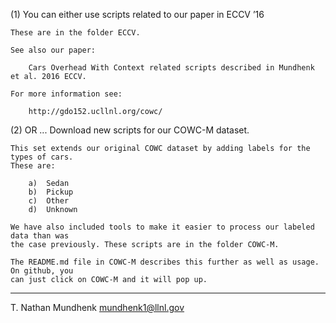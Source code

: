 (1)	You can either use scripts related to our paper in ECCV ’16 

	These are in the folder ECCV.
	
	See also our paper: 
	
		Cars Overhead With Context related scripts described in Mundhenk et al. 2016 ECCV. 
	
	For more information see: 
	
		http://gdo152.ucllnl.org/cowc/

(2)	OR ... Download new scripts for our COWC-M dataset. 

	This set extends our original COWC dataset by adding labels for the types of cars. 
	These are:
	
		a)	Sedan
		b)	Pickup
		c)	Other
		d)	Unknown
	
	We have also included tools to make it easier to process our labeled data than was 
	the case previously. These scripts are in the folder COWC-M. 
	
	The README.md file in COWC-M describes this further as well as usage. On github, you
	can just click on COWC-M and it will pop up. 

----

T. Nathan Mundhenk
mundhenk1@llnl.gov